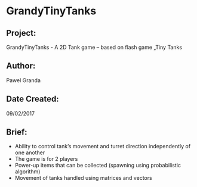 # GrandyTinyTanks

## Project:
GrandyTinyTanks - A 2D Tank game – based on flash game „Tiny Tanks

## Author:
Pawel Granda

## Date Created: 
09/02/2017

## Brief:

- Ability to control tank’s movement and turret direction independently of one another 
- The game is for 2 players
- Power-up items that can be collected (spawning using probabilistic algorithm) 
- Movement of tanks handled using matrices and vectors 
